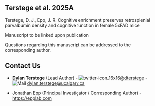 ## Terstege et al. 2025A

Terstege, D. J., Epp, J. R. Cognitive enrichment preserves retrosplenial parvalbumin density and cognitive function in female 5xFAD mice

Manuscript to be linked upon publication

Questions regarding this manuscript can be addressed to the corresponding author.

## Contact Us

- **Dylan Terstege** (Lead Author) - ![twitter-icon_16x16](https://user-images.githubusercontent.com/44174532/113163958-e3d3e400-91fd-11eb-8d79-17906d8d3f25.png)[@dterstege](https://twitter.com/dterstege) - ![Mail](https://user-images.githubusercontent.com/44174532/113164412-50e77980-91fe-11eb-9282-dd83852578ce.png)
<dylan.terstege@ucalgary.ca>

- Jonathan Epp (Principal Investigator / Corresponding Author) - https://epplab.com
